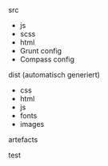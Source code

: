src
  - js
  - scss
  - html
  - Grunt config
  - Compass config
  
dist (automatisch generiert)
  - css
  - html
  - js
  - fonts
  - images
  
artefacts
  

test
